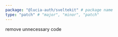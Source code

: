 ```yaml
---
package: "@lucia-auth/sveltekit" # package name
type: "patch" # "major", "minor", "patch"
---
```


remove unnecessary code